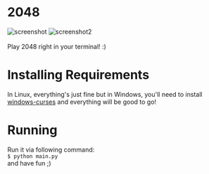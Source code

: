 # 2048
![screenshot](https://s2.uupload.ir/files/screenshot_from_2023-03-16_22-00-46_kpn5.png)
![screenshot2](https://s2.uupload.ir/files/screenshot_from_2023-03-16_22-06-49_itd.png)
<br/><br/>
Play 2048 right in your terminal! :)
# Installing Requirements
In Linux, everything's just fine but in Windows, you'll need to install [windows-curses](https://pypi.org/project/windows-curses/) and everything will be good to go!
# Running
Run it via following command:<br>
```$ python main.py```<br/>
and have fun ;)
